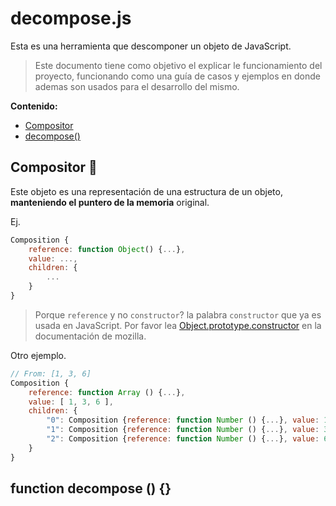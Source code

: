 # decompose.js

Esta es una herramienta que descomponer un objeto de JavaScript.

> Este documento tiene como objetivo el explicar le funcionamiento del proyecto, funcionando como una guía de casos y ejemplos en donde ademas son usados para el desarrollo del mismo.

**Contenido:**

- [Compositor][]
- [decompose()][]


[Compositor]: #compositor
## Compositor 🎼
Este objeto es una representación de una estructura de un objeto, **manteniendo el puntero de la memoria** original.

Ej.

```javascript
Composition {
    reference: function Object() {...},
    value: ...,
    children: {
        ...
    }
}
```

> Porque `reference` y no `constructor`? la palabra `constructor` que ya es usada en JavaScript. Por favor lea [Object.prototype.constructor][] en la documentación de mozilla.

Otro ejemplo.

```javascript
// From: [1, 3, 6]
Composition {
    reference: function Array () {...},
    value: [ 1, 3, 6 ],
    children: {
        "0": Composition {reference: function Number () {...}, value: 1}
        "1": Composition {reference: function Number () {...}, value: 3}
        "2": Composition {reference: function Number () {...}, value: 6}
    }
}
```

[decompose()]: #function-decompose--
## function decompose () {}

[Object.prototype.constructor]: https://developer.mozilla.org/es/docs/Web/JavaScript/Referencia/Objetos_globales/Object/constructor

